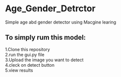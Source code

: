# Age_Gender_Detrctor
Simple age abd gender detector using Macgine learing
## To simply rum this model:
1.Clone this repository<br>
2.run the gui.py file<br>
3.Upload the image you want to detect<br>
4.cleck on detect button<br>
5.view results
